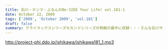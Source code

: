 ```yaml
---
title: 石川・ホンマ・ぶるんのBe-SIDE Your Life! vol.181-1
date: October 22, 2009
tags: ['2009', 'October 2009', 'vol.181']
draft: false
summary: クライマックスシリーズセカンドシリーズの熱戦の最中に収録・・・そんな石川サン・ホンマサンも野球に興じていたようで・・・NAMAE
---
```


http://project-phi.ddo.jp/ishikawa/ishikawa181_1.mp3
